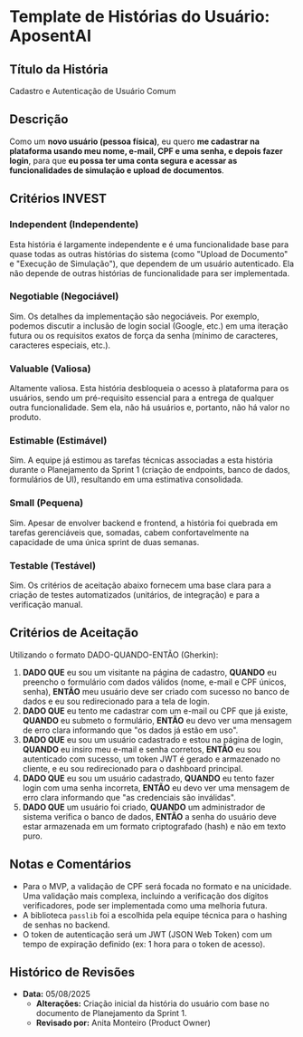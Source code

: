 

# Template de Histórias do Usuário: AposentAI

## Título da História
Cadastro e Autenticação de Usuário Comum

## Descrição
Como um **novo usuário (pessoa física)**, eu quero **me cadastrar na plataforma usando meu nome, e-mail, CPF e uma senha, e depois fazer login**, para que **eu possa ter uma conta segura e acessar as funcionalidades de simulação e upload de documentos**.

## Critérios INVEST

### Independent (Independente)
Esta história é largamente independente e é uma funcionalidade base para quase todas as outras histórias do sistema (como "Upload de Documento" e "Execução de Simulação"), que dependem de um usuário autenticado. Ela não depende de outras histórias de funcionalidade para ser implementada.

### Negotiable (Negociável)
Sim. Os detalhes da implementação são negociáveis. Por exemplo, podemos discutir a inclusão de login social (Google, etc.) em uma iteração futura ou os requisitos exatos de força da senha (mínimo de caracteres, caracteres especiais, etc.).

### Valuable (Valiosa)
Altamente valiosa. Esta história desbloqueia o acesso à plataforma para os usuários, sendo um pré-requisito essencial para a entrega de qualquer outra funcionalidade. Sem ela, não há usuários e, portanto, não há valor no produto.

### Estimable (Estimável)
Sim. A equipe já estimou as tarefas técnicas associadas a esta história durante o Planejamento da Sprint 1 (criação de endpoints, banco de dados, formulários de UI), resultando em uma estimativa consolidada.

### Small (Pequena)
Sim. Apesar de envolver backend e frontend, a história foi quebrada em tarefas gerenciáveis que, somadas, cabem confortavelmente na capacidade de uma única sprint de duas semanas.

### Testable (Testável)
Sim. Os critérios de aceitação abaixo fornecem uma base clara para a criação de testes automatizados (unitários, de integração) e para a verificação manual.

## Critérios de Aceitação
Utilizando o formato DADO-QUANDO-ENTÃO (Gherkin):

1.  **DADO QUE** eu sou um visitante na página de cadastro, **QUANDO** eu preencho o formulário com dados válidos (nome, e-mail e CPF únicos, senha), **ENTÃO** meu usuário deve ser criado com sucesso no banco de dados e eu sou redirecionado para a tela de login.
2.  **DADO QUE** eu tento me cadastrar com um e-mail ou CPF que já existe, **QUANDO** eu submeto o formulário, **ENTÃO** eu devo ver uma mensagem de erro clara informando que "os dados já estão em uso".
3.  **DADO QUE** eu sou um usuário cadastrado e estou na página de login, **QUANDO** eu insiro meu e-mail e senha corretos, **ENTÃO** eu sou autenticado com sucesso, um token JWT é gerado e armazenado no cliente, e eu sou redirecionado para o dashboard principal.
4.  **DADO QUE** eu sou um usuário cadastrado, **QUANDO** eu tento fazer login com uma senha incorreta, **ENTÃO** eu devo ver uma mensagem de erro clara informando que "as credenciais são inválidas".
5.  **DADO QUE** um usuário foi criado, **QUANDO** um administrador de sistema verifica o banco de dados, **ENTÃO** a senha do usuário deve estar armazenada em um formato criptografado (hash) e não em texto puro.

## Notas e Comentários
- Para o MVP, a validação de CPF será focada no formato e na unicidade. Uma validação mais complexa, incluindo a verificação dos dígitos verificadores, pode ser implementada como uma melhoria futura.
- A biblioteca `passlib` foi a escolhida pela equipe técnica para o hashing de senhas no backend.
- O token de autenticação será um JWT (JSON Web Token) com um tempo de expiração definido (ex: 1 hora para o token de acesso).

## Histórico de Revisões
- **Data:** 05/08/2025
  - **Alterações:** Criação inicial da história do usuário com base no documento de Planejamento da Sprint 1.
  - **Revisado por:** Anita Monteiro (Product Owner)